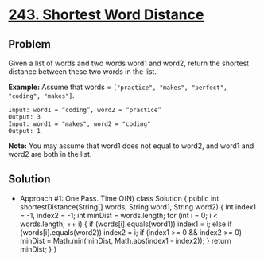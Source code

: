 # <a href='https://leetcode.com/problems/shortest-word-distance/'>243. Shortest Word Distance</a>

## Problem
Given a list of words and two words word1 and word2, return the shortest distance between these two words in the list.

<strong>Example:</strong>
Assume that words = ```["practice", "makes", "perfect", "coding", "makes"]```.
```
Input: word1 = “coding”, word2 = “practice”
Output: 3
Input: word1 = "makes", word2 = "coding"
Output: 1
```

<strong>Note:</strong>
You may assume that word1 does not equal to word2, and word1 and word2 are both in the list.

## Solution
- Approach #1: One Pass. Time O(N)
class Solution {
    public int shortestDistance(String[] words, String word1, String word2) {
        int index1 = -1, index2 = -1;
        int minDist = words.length;
        for (int i = 0; i < words.length; ++ i) {
            if (words[i].equals(word1))
                index1 = i;
            else if (words[i].equals(word2))
                index2 = i;
            if (index1 >= 0 && index2 >= 0)
                minDist = Math.min(minDist, Math.abs(index1 - index2));
        }
        return minDist;
    }
}
